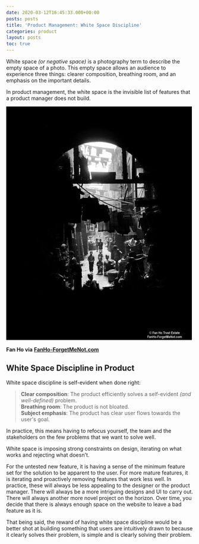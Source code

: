 ```yaml
---
date: 2020-03-12T16:45:33.000+00:00
posts: posts
title: 'Product Management: White Space Discipline'
categories: product
layout: posts
toc: true
---
```

White space _(or negative space)_ is a photography term to describe the empty space of a photo. This empty space allows an audience to experience three things: clearer composition, breathing room, and an emphasis on the important details.

In product management, the white space is the invisible list of features that a product manager does not build.

![Fan Ho White Space](/uploads/1ccc3e98f2dac97d4312ea8cca85ccd5.jpg "Fan Ho White Space")

**Fan Ho via** [**FanHo-ForgetMeNot.com**]()

## White Space Discipline in Product

White space discipline is self-evident when done right:

> **Clear composition**: The product efficiently solves a self-evident _(and well-defined)_ problem.  
> **Breathing room**: The product is not bloated.  
> **Subject emphasis**: The product has clear user flows towards the user's goal.

In practice, this means having to refocus yourself, the team and the stakeholders on the few problems that we want to solve well.

White space is imposing strong constraints on design, iterating on what works and rejecting what doesn't. 

For the untested new feature, it is having a sense of the minimum feature set for the solution to be apparent to the user. For more mature features, it is iterating and proactively removing features that work less well. In practice, these will always be less appealing to the designer or the product manager. There will always be a more intriguing designs and UI to carry out. There will always another more novel project on the horizon. Over time, you decide that there is always enough space on the website to leave a bad feature as it is.

That being said, the reward of having white space discipline would be a better shot at building something that users are intuitively drawn to because it clearly solves their problem, is simple and is clearly solving their problem.